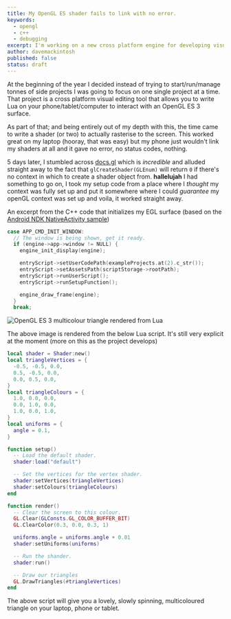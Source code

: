 ```yaml
---
title: My OpenGL ES shader fails to link with no error.
keywords: 
  - opengl
  - c++
  - debugging
excerpt: I'm working on a new cross platform engine for developing visuals on any device. I've spent a few days trying to work out why Linux will compile and run my shaders but not my Android device.
author: davemackintosh
published: false
status: draft
---
```


At the beginning of the year I decided instead of trying to start/run/manage tonnes of side projects I was going to focus on one single project at a time. That project is a cross platform visual editing tool that allows you to write Lua on your phone/tablet/computer to interact with an OpenGL ES 3 surface.

As part of that; and being entirely out of my depth with this, the time came to write a shader (or two) to actually rasterise to the screen. This worked great on my laptop (hooray, that was easy) but my phone just wouldn't link my shaders at all and it gave no error, no status codes, nothing.

5 days later, I stumbled across [docs.gl](http://docs.gl) which is *incredible* and alluded straight away to the fact that `glCreateShader(GLEnum)` will return `0` if there's no context in which to create a shader object from. **hallelujah** I had something to go on, I took my setup code from a place where I *thought* my context was fully set up and put it somewhere where I could *guarantee* my openGL context was set up and voila, it worked straight away.

An excerpt from the C++ code that initializes my EGL surface (based on the [Android NDK NativeActivity sample](https://developer.android.com/ndk/samples/sample_na))

```cpp
case APP_CMD_INIT_WINDOW:
  // The window is being shown, get it ready.
  if (engine->app->window != NULL) {
    engine_init_display(engine);

    entryScript->setUserCodePath(exampleProjects.at(2).c_str());
    entryScript->setAssetsPath(scriptStorage->rootPath);
    entryScript->runUserScript();
    entryScript->runSetupFunction();

    engine_draw_frame(engine);
  }
  break;
```

![OpenGL ES 3 multicolour triangle rendered from Lua](https://user-images.githubusercontent.com/1430657/74223569-e6e4db80-4cae-11ea-8042-512844f61edb.png)

The above image is rendered from the below Lua script. It's still very explicit at the moment (more on this as the project develops)

```lua
local shader = Shader:new()
local triangleVertices = {
  -0.5, -0.5, 0.0,
  0.5, -0.5, 0.0,
  0.0, 0.5, 0.0,
}
local triangleColours = {
  1.0, 0.0, 0.0,
  0.0, 1.0, 0.0,
  1.0, 0.0, 1.0,
}
local uniforms = {
  angle = 0.1,
}

function setup()
  -- Load the default shader.
  shader:load("default")

  -- Set the vertices for the vertex shader.
  shader:setVertices(triangleVertices)
  shader:setColours(triangleColours)
end

function render()
  -- Clear the screen to this colour.
  GL.Clear(GLConsts.GL_COLOR_BUFFER_BIT)
  GL.ClearColor(0.3, 0.0, 0.3, 1)

  uniforms.angle = uniforms.angle + 0.01
  shader:setUniforms(uniforms)

  -- Run the shander.
  shader:run()

  -- Draw our triangles
  GL.DrawTriangles(#triangleVertices)
end
```

The above script will give you a lovely, slowly spinning, multicoloured triangle on your laptop, phone or tablet.

